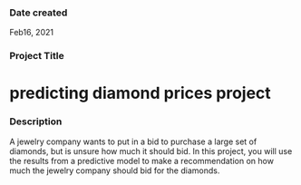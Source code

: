 
### Date created

 Feb16, 2021




### Project Title

# predicting diamond prices project




### Description

A jewelry company wants to put in a bid to purchase a large set of diamonds, but is unsure how much it should bid. In this project, you will use the results from a predictive model to make a recommendation on how much the jewelry company should bid for the diamonds.











